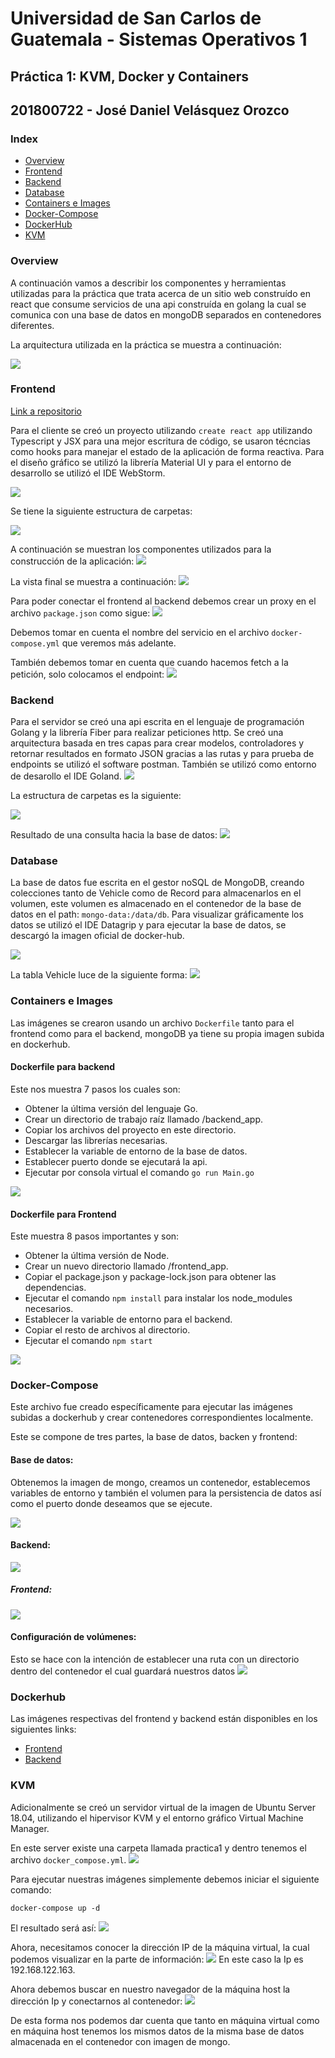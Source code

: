 # Universidad de San Carlos de Guatemala - Sistemas Operativos 1

## Práctica 1: KVM, Docker y Containers
## 201800722 - José Daniel Velásquez Orozco

### Index
- [Overview](#overview)
- [Frontend](#frontend)
- [Backend](#backend)
- [Database](#database)
- [Containers e Images](#containers)
- [Docker-Compose](#compose)
- [DockerHub](#dockerhub)
- [KVM](#kvm)

### <a name="overview">Overview</a>
A continuación vamos a describir los componentes y herramientas utilizadas para la práctica que trata acerca de un sitio web construído en react que consume servicios de una api construída en golang la cual se comunica con una base de datos en mongoDB separados en contenedores diferentes.

La arquitectura utilizada en la práctica se muestra a continuación:

![](https://i.imgur.com/wl04CZP.png)


### <a name="frontend">Frontend</a>
[Link a repositorio](https://github.com/JDVelasquezO/SO1_Frontend)

Para el cliente se creó un proyecto utilizando ```create react app``` utilizando Typescript y JSX para una mejor escritura de código, se usaron técncias como hooks para manejar el estado de la aplicación de forma reactiva. Para el diseño gráfico se utilizó la librería Material UI y para el entorno de desarrollo se utilizó el IDE WebStorm. 

![](https://i.imgur.com/OtypE9L.png)

Se tiene la siguiente estructura de carpetas:

![](https://i.imgur.com/QXam6ql.png)

A continuación se muestran los componentes utilizados para la construcción de la aplicación:
![](https://i.imgur.com/TLDgdM6.png)

La vista final se muestra a continuación:
![](https://i.imgur.com/XP0X6lY.png)

Para poder conectar el frontend al backend debemos crear un proxy en el archivo ```package.json``` como sigue:
![](https://i.imgur.com/WLwaAt4.png)

Debemos tomar en cuenta el nombre del servicio en el archivo ```docker-compose.yml``` que veremos más adelante.

También debemos tomar en cuenta que cuando hacemos fetch a la petición, solo colocamos el endpoint:
![](https://i.imgur.com/BG6uo3j.png)


### <a name="backend">Backend</a>
Para el servidor se creó una api escrita en el lenguaje de programación Golang y la librería Fiber para realizar peticiones http. Se creó una arquitectura basada en tres capas para crear modelos, controladores y retornar resultados en formato JSON gracias a las rutas y para prueba de endpoints se utilizó el software postman. También se utilizó como entorno de desarollo el IDE Goland.
![](https://i.imgur.com/2VDgzAk.png)

La estructura de carpetas es la siguiente:

![](https://i.imgur.com/TOr3opD.png)

Resultado de una consulta hacia la base de datos:
![](https://i.imgur.com/a8AJUV4.png)


### <a name="database">Database</a>
La base de datos fue escrita en el gestor noSQL de MongoDB, creando colecciones tanto de Vehicle como de Record para almacenarlos en el volumen, este volumen es almacenado en el contenedor de la base de datos en el path: ```mongo-data:/data/db```.
Para visualizar gráficamente los datos se utilizó el IDE Datagrip y para ejecutar la base de datos, se descargó la imagen oficial de docker-hub.

![](https://i.imgur.com/nh8cAws.png)

La tabla Vehicle luce de la siguiente forma:
![](https://i.imgur.com/NTOfIEW.png)

### <a name="containers">Containers e Images</a>
Las imágenes se crearon usando un archivo ```Dockerfile``` tanto para el frontend como para el backend, mongoDB ya tiene su propia imagen subida en dockerhub.

#### Dockerfile para backend
Este nos muestra 7 pasos los cuales son:
- Obtener la última versión del lenguaje Go.
- Crear un directorio de trabajo raíz llamado /backend_app.
- Copiar los archivos del proyecto en este directorio.
- Descargar las librerías necesarias.
- Establecer la variable de entorno de la base de datos.
- Establecer puerto donde se ejecutará la api.
- Ejecutar por consola virtual el comando ```go run Main.go```

![](https://i.imgur.com/dszdxxS.png)

#### Dockerfile para Frontend
Este muestra 8 pasos importantes y son:
- Obtener la última versión de Node.
- Crear un nuevo directorio llamado /frontend_app.
- Copiar el package.json y package-lock.json para obtener las dependencias.
- Ejecutar el comando ```npm install``` para instalar los node_modules necesarios.
- Establecer la variable de entorno para el backend.
- Copiar el resto de archivos al directorio.
- Ejecutar el comando ```npm start```

![](https://i.imgur.com/ZXFoxKn.png)

### <a name="compose">Docker-Compose</a>
Este archivo fue creado específicamente para ejecutar las imágenes subidas a dockerhub y crear contenedores correspondientes localmente.

Este se compone de tres partes, la base de datos, backen y frontend:
#### Base de datos:
Obtenemos la imagen de mongo, creamos un contenedor, establecemos variables de entorno y también el volumen para la persistencia de datos así como el puerto donde deseamos que se ejecute.

![](https://i.imgur.com/gqfiakY.png)


#### Backend:
![](https://i.imgur.com/x0oKUz9.png)

##### Frontend:
![](https://i.imgur.com/Ozsw8B2.png)

#### Configuración de volúmenes:
Esto se hace con la intención de establecer una ruta con un directorio dentro del contenedor el cual guardará nuestros datos
![](https://i.imgur.com/hAQ30lU.png)

### <a name="dockerhub">Dockerhub</a>
Las imágenes respectivas del frontend y backend están disponibles en los siguientes links:

- [Frontend](https://hub.docker.com/repository/docker/jdveloper/so1practica1frontend)
- [Backend](https://hub.docker.com/repository/docker/jdveloper/so1practica1backend)


### <a name="kvm">KVM</a>
Adicionalmente se creó un servidor virtual de la imagen de Ubuntu Server 18.04, utilizando el hipervisor KVM y el entorno gráfico Virtual Machine Manager.

En este server existe una carpeta llamada practica1 y dentro tenemos el archivo ```docker_compose.yml```.
![](https://i.imgur.com/Wz0o8IU.png)

Para ejecutar nuestras imágenes simplemente debemos iniciar el siguiente comando:
```console
docker-compose up -d 
```

El resultado será así:
![](https://i.imgur.com/guOCCTC.png)

Ahora, necesitamos conocer la dirección IP de la máquina virtual, la cual podemos visualizar en la parte de información:
![](https://i.imgur.com/Fa54IcQ.png)
En este caso la Ip es 192.168.122.163.

Ahora debemos buscar en nuestro navegador de la máquina host la dirección Ip y conectarnos al contenedor:
![](https://i.imgur.com/7NAuaw5.png)

De esta forma nos podemos dar cuenta que tanto en máquina virtual como en máquina host tenemos los mismos datos de la misma base de datos almacenada en el contenedor con imagen de mongo.
